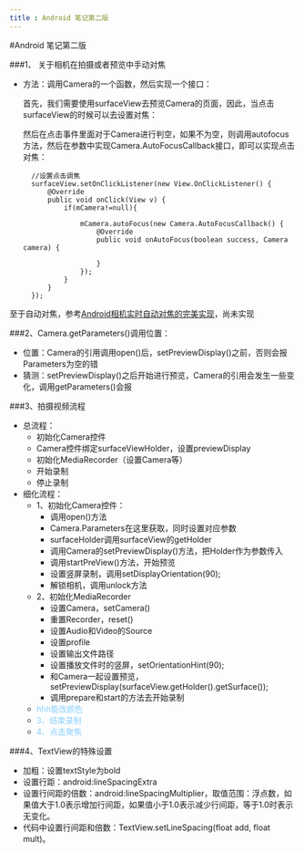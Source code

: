 ```yaml
---
title : Android 笔记第二版
---
```

#Android 笔记第二版

###1、 关于相机在拍摄或者预览中手动对焦

+ 方法：调用Camera的一个函数，然后实现一个接口：

	首先，我们需要使用surfaceView去预览Camera的页面，因此，当点击surfaceView的时候可以去设置对焦：
	
	然后在点击事件里面对于Camera进行判空，如果不为空，则调用autofocus方法，然后在参数中实现Camera.AutoFocusCallback接口，即可以实现点击对焦：
	
		//设置点击调焦
        surfaceView.setOnClickListener(new View.OnClickListener() {
            @Override
            public void onClick(View v) {
                if(mCamera!=null){

                    mCamera.autoFocus(new Camera.AutoFocusCallback() {
                        @Override
                        public void onAutoFocus(boolean success, Camera camera) {

                        }
                    });
                }
            }
        });

至于自动对焦，参考[Android相机实时自动对焦的完美实现](https://blog.csdn.net/huweigoodboy/article/details/51378751)，尚未实现
        
        
###2、Camera.getParameters()调用位置：
+ 位置：Camera的引用调用open()后，setPreviewDisplay()之前，否则会报Parameters为空的错
+ 猜测：setPreviewDisplay()之后开始进行预览，Camera的引用会发生一些变化，调用getParameters()会报

###3、拍摄视频流程
+ 总流程：
	+ 初始化Camera控件
	+ Camera控件绑定surfaceViewHolder，设置previewDisplay
	+ 初始化MediaRecorder（设置Camera等）
	+ 开始录制
	+ 停止录制
+ 细化流程：
	+ 1、初始化Camera控件：
		+ 调用open()方法
		+ Camera.Parameters在这里获取，同时设置对应参数
		+ surfaceHolder调用surfaceView的getHolder
		+ 调用Camera的setPreviewDisplay()方法，把Holder作为参数传入
		+ 调用startPreView()方法，开始预览
		+ 设置竖屏录制，调用setDisplayOrientation(90);
		+ 解锁相机，调用unlock方法
	+ 2、初始化MediaRecorder
		+ 设置Camera，setCamera()
		+ 重置Recorder，reset()
		+ 设置Audio和Video的Source
		+ 设置profile
		+ 设置输出文件路径
		+ 设置播放文件时的竖屏，setOrientationHint(90);
		+ 和Camera一起设置预览，setPreviewDisplay(surfaceView.getHolder().getSurface());
		+ 调用prepare和start的方法去开始录制
	+ <font color="#87CEFF">hhh能改颜色</font>
	+ <font color="#87CEFF">3、结束录制</font>
	+ <font color="#87CEFF">4、点击聚焦</font>


###4、TextView的特殊设置
+ 加粗：设置textStyle为bold
+ 设置行距：android:lineSpacingExtra
+ 设置行间距的倍数：android:lineSpacingMultiplier，取值范围：浮点数，如果值大于1.0表示增加行间距，如果值小于1.0表示减少行间距，等于1.0时表示无变化。
+ 代码中设置行间距和倍数：TextView.setLineSpacing(float add, float mult)。

